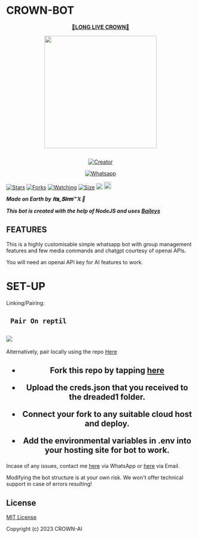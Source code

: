 # CROWN-BOT


<p align="center"> 
<u>👑𝐋𝐎𝐍𝐆 𝐋𝐈𝐕𝐄 𝐂𝐑𝐎𝐖𝐍👑</u>
</p>
<p align="center">
<img src="https://i.imgur.com/oE6btwC.jpeg" width="300" height="300"/>
</p>
<p align="center">
  <a href="#"><img src="http://readme-typing-svg.herokuapp.com?color=d1fa02&center=true&vCenter=true&multiline=false&lines=CROWN-AI+WHATSAPP+BOT" alt="">
</p>
<p align="center">
<a href="#"><img title="Creator" src="https://img.shields.io/badge/Creator-𝐈𝐭𝐬_𝐒𝐢𝐫𝐦™𝕏-blue.svg?style=for-the-badge&logo=github"></a>
</p>
<p align="center">
<a href="https://wa.me/923195832822ʜᴇʟʟᴏ+𝐈𝐭𝐬_𝐒𝐢𝐫𝐦™𝕏"><img title="Whatsapp" src="https://wa.me/923195832822ʜᴇʟʟᴏ+𝐈𝐭𝐬_𝐒𝐢𝐫𝐦™𝕏?color=green&style=flat-square"></a>
  
<a href="https://github.com/kimsirm/CROWN-BOT/stargazers/"><img title="Stars" src="https://img.shields.io/github/stars/crownai06/Crown-Ai?color=white&style=flat-square"></a>
<a href="https://github.com/kimsirm/CROWN-BOT/network/members"><img title="Forks" src="https://img.shields.io/github/fork/kimsirm/COWN-BOT?color=yellow&style=flat-square"></a>
<a href="https://github.com/owlai01/CROWN-Ai/watchers"><img title="Watching" src="https://img.shields.io/github/watchers/owlai01/CROWN-AI?label=Watchers&color=red&style=flat-square"></a>
<a href="https://github.com/kimsirm/CROWN-AI/"><img title="Size" src="https://img.shields.io/github/repo-size/AlipBot/Api-Alpis?style=flat-square&color=darkred"></a>
<a href="https://hits.seeyoufarm.com"><img src="https://hits.seeyoufarm.com/api/count/incr/badge.svg?url=https://github.com/owlai01/Owl-Ai/%2Fhit-counter&count_bg=%2379C83D&title_bg=%23555555&icon=probot.svg&icon_color=%2304FF00&title=hits&edge_flat=false"/></a>
<a href="https://github.com/owlai01/CROWN-AI/graphs/commit-activity"><img height="20" src="https://img.shields.io/badge/Maintained-No-red.svg"></a>&nbsp;&nbsp;
</p>


***Made on Earth by 𝐈𝐭𝐬_𝐒𝐢𝐫𝐦™𝕏 🦄***

***This bot is created with the help of NodeJS and uses [Baileys](https://github.com/adiwajshing/Baileys)***

## FEATURES
This is a highly customisable simple whatsapp bot with group management features and few media commands and chatgpt courtesy of openai APIs.

You will need an openai API key for AI features to work.

# SET-UP

Linking/Pairing:


## ` Pair On reptil`
<h2 align="left">  <a href="https://replit.com/@georginavim6/Pairing-Dreaded"><img src="https://repl.it/badge/github/quiec/whatsasena" />
</a>
</h2>

Alternatively, pair locally using the repo [Here](https://replit.com/@georginavim6/Pairing-Dreaded)

    
<h2 align="center">   

- Fork this repo by tapping  [here](https://github.com/kimsirm/Sirm)


- Upload the creds.json that you received to the dreaded1 folder.

- Connect your fork to any suitable cloud host and deploy.

- Add the environmental variables in .env into your hosting site for bot to work.
</h2>
 
     

    


Incase of any issues, contact me  [here](https://wa.me/+923195832822) via WhatsApp or [here](mokayafortunatus@gmail.com) via Email.

Modifying the bot structure is at your own risk. We won't offer technical support in case of errors resulting!


## License

[MIT License](https://github.com/Fortunatusmokaya/DREADED-GPT-AI/blob/main/LICENSE)

Copyright (c) 2023 CROWN-AI

